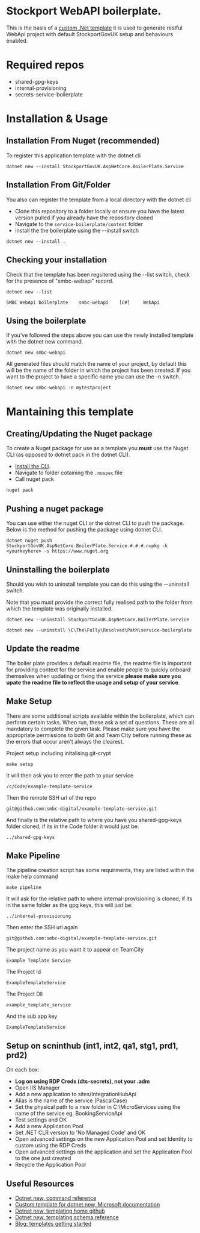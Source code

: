 # Stockport WebAPI boilerplate.

This is the basis of a [custom .Net template](https://docs.microsoft.com/en-gb/dotnet/core/tools/custom-templates) it is used to generate restful WebApi project with default StockportGovUK setup and behaviours enabled.

# Required repos
* shared-gpg-keys
* internal-provisioning 
* secrets-service-boilerplate 

# Installation & Usage

## Installation From Nuget (recommended)

To register this application template with the dotnet cli 

```
dotnet new --install StockportGovUK.AspNetCore.BoilerPlate.Service
```
## Installation From Git/Folder

You also can register the template from a local directory  with the dotnet cli 

* Clone this repository to a folder locally or ensure you have the latest version pulled if you already have the repository cloned
* Navigate to the ```service-boilerplate/content``` folder
* install the the boilerplate using the --install switch

```
dotnet new --install .
```

## Checking your installation ##

Check that the template has been regsitered using the --list switch, check for the presence of "smbc-webapi" record.

```
dotnet new --list

SMBC WebApi boilerplate    smbc-webapi    [C#]     WebApi
```

## Using the boilerplate

If you've followed the steps above you can use the newly installed template with the dotnet new command.

```
dotnet new smbc-webapi
```

All generated files should match the name of your project, by default this will be the name of the folder in which the project has been created. If you want to the project to have a specific name you can use the -n switch.

```
dotnet new smbc-webapi -n mytestproject
```


# Mantaining this template

## Creating/Updating the Nuget package
To create a Nuget package for use as a template you __must__ use the Nuget CLI (as opposed to dotnet pack in the dotnet CLI). 

* [Install the CLI](https://docs.microsoft.com/en-us/nuget/install-nuget-client-tools#nugetexe-cli).
* Navigate to folder cotaining the ```.nuspec``` file
* Call nuget pack

``` 
nuget pack
```

## Pushing a nuget package
You can use either the nuget CLI or the dotnet CLI to push the package. Below is the method for pushing the package using dotnet CLI.

```
dotnet nuget push StockportGovUK.AspNetCore.BoilerPlate.Service.#.#.#.nupkg -k <yourkeyhere> -s https://www.nuget.org
```



## Uninstalling the boilerplate
Should you wish to uninstall template you can do this using the --uninstall switch.

Note that you must provide the correct fully realised path to the folder from which the template was originally installed.

```
dotnet new --uninstall StockportGovUK.AspNetCore.BoilerPlate.Service
```

```
dotnet new --uninstall \C\The\Fully\Resolved\Path\service-boilerplate
```

## Update the readme
The boiler plate provides a default readme file, the readme file is important for providing context for the service and enable people to quickly onboard themselves when updating or fixing the service **please make sure you upate the readme file to reflect the usage and setup of your service**.

## Make Setup
There are some additional scripts available within the boilerplate, which can perform certain tasks. When run, these ask a set of questions. These are all mandatory to complete the given task.
Please make sure you have the appropriate permissions to both Git and Team City before running these as the errors that occur aren't always the clearest.

Project setup including initalising git-crypt
```
make setup
```
It will then ask you to enter the path to your service
```
/c/Code/example-template-service
```
Then the remote SSH url of the repo
```
git@github.com:smbc-digital/example-template-service.git
```
And finally is the relative path to where you have you shared-gpg-keys folder cloned, if its in the Code folder it would just be:
```
../shared-gpg-keys
```

## Make Pipeline

The pipeline creation script has some requirments, they are listed within the make help command
```
make pipeline
```
It will ask for the relative path to where internal-provisioning is cloned, if its in the same folder as the gpg keys, this will just be:
```
../internal-provisioning
```
Then enter the SSH url again
```
git@github.com:smbc-digital/example-template-service.git
```
The project name as you want it to appear on TeamCity
```
Example Template Service
```
The Project Id
```
ExampleTemplateService
```
The Project Dll
```
example_template_service
```
And the sub app key
```
ExampleTemplateService
```

## Setup on scninthub (int1, int2, qa1, stg1, prd1, prd2)
On each box:
* **Log on using RDP Creds (dts-secrets), not your .adm**
* Open IIS Manager
* Add a new application to sites/IntegrationHubApi
* Alias is the name of the service (PascalCase)
* Set the physical path to a new folder in C:\MicroServices using the name of the service eg. BookingServiceApi
* Test settings and OK
* Add a new Application Pool
* Set .NET CLR version to 'No Managed Code' and OK
* Open advanced settings on the new Application Pool and set Identity to custom using the RDP Creds
* Open advanced settings on the application and set the Application Pool to the one just created
* Recycle the Application Pool

## Useful Resources
* [Dotnet new, command reference](https://docs.microsoft.com/en-us/dotnet/core/tools/dotnet-new?tabs=netcore22)
* [Custom template for dotnet new, Microsoft documentation](https://docs.microsoft.com/en-us/dotnet/core/tools/custom-templates)
* [Dotnet new, templating home github](https://github.com/dotnet/templating)
* [Dotnet new, templating schema reference](https://github.com/dotnet/templating/wiki/Reference-for-template.json)
* [Blog: templates getting started](https://devblogs.microsoft.com/dotnet/how-to-create-your-own-templates-for-dotnet-new/)

